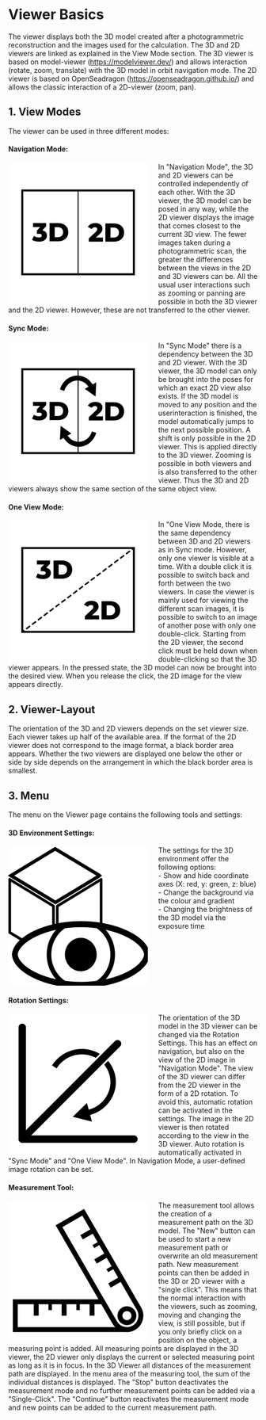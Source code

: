 # Viewer Basics
The viewer displays both the 3D model created after a photogrammetric reconstruction and the images used for the calculation. The 3D and 2D viewers are linked as explained in the View Mode section. The 3D viewer is based on model-viewer (https://modelviewer.dev/) and allows interaction (rotate, zoom, translate) with the 3D model in orbit navigation mode. The 2D viewer is based on OpenSeadragon (https://openseadragon.github.io/) and allows the classic interaction of a 2D-viewer (zoom, pan).

## 1. View Modes
The viewer can be used in three different modes:

#### Navigation Mode:
<img src="imgs/navigation_mode.png" align="left" alt="Navigation Mode" style="max-width: 300px; margin-right: 20px;">
In "Navigation Mode", the 3D and 2D viewers can be controlled independently of each other. With the 3D viewer, the 3D model can be posed in any way, while the 2D viewer displays the image that comes closest to the current 3D view. The fewer images taken during a photogrammetric scan, the greater the differences between the views in the 2D and 3D viewers can be. All the usual user interactions such as zooming or panning are possible in both the 3D viewer and the 2D viewer. However, these are not transferred to the other viewer.
<br clear="left"/>

#### Sync Mode:
<img src="imgs/sync_mode.png" align="left" alt="Sync Mode" style="max-width: 300px; margin-right: 20px;">
In "Sync Mode" there is a dependency between the 3D and 2D viewer. With the 3D viewer, the 3D model can only be brought into the poses for which an exact 2D view also exists. 
If the 3D model is moved to any position and the userinteraction is finished, the model automatically jumps to the next possible position. A shift is only possible in the 2D viewer. This is applied directly to the 3D viewer. Zooming is possible in both viewers and is also transferred to the other viewer. Thus the 3D and 2D viewers always show the same section of the same object view.
<br clear="left"/>

#### One View Mode:
<img src="imgs/oneview_mode.png" align="left" alt="One View Mode" style="max-width: 300px; margin-right: 20px;">
In "One View Mode, there is the same dependency between 3D and 2D viewers as in Sync mode. However, only one viewer is visible at a time. With a double click it is possible to switch back and forth between the two viewers. In case the viewer is mainly used for viewing the different scan images, it is possible to switch to an image of another pose with only one double-click. Starting from the 2D viewer, the second click must be held down when double-clicking so that the 3D viewer appears. In the pressed state, the 3D model can now be brought into the desired view. When you release the click, the 2D image for the view appears directly.
<br clear="left"/>


## 2. Viewer-Layout
The orientation of the 3D and 2D viewers depends on the set viewer size. Each viewer takes up half of the available area. If the format of the 2D viewer does not correspond to the image format, a black border area appears. Whether the two viewers are displayed one below the other or side by side depends on the arrangement in which the black border area is smallest.

## 3. Menu
The menu on the Viewer page contains the following tools and settings:

#### 3D Environment Settings:
<img src="imgs/environment_3D.png" align="left" alt="3D Environment Settings" style="max-width: 300px; margin-right: 20px;">
The settings for the 3D environment offer the following options: <br/>
- Show and hide coordinate axes (X: red, y: green, z: blue)<br/>
- Change the background via the colour and gradient <br/>
- Changing the brightness of the 3D model via the exposure time<br/>
<br clear="left"/>



#### Rotation Settings:
<img src="imgs/rotation_settings.png" align="left" alt="Rotation Settings" style="max-width: 300px; margin-right: 20px;">
The orientation of the 3D model in the 3D viewer can be changed via the Rotation Settings. This has an effect on navigation, but also on the view of the 2D image in "Navigation Mode". The view of the 3D viewer can differ from the 2D viewer in the form of a 2D rotation. To avoid this, automatic rotation can be activated in the settings. The image in the 2D viewer is then rotated according to the view in the 3D viewer. Auto rotation is automatically activated in "Sync Mode" and "One View Mode". In Navigation Mode, a user-defined image rotation can be set.
<br clear="left"/>


#### Measurement Tool:
<img src="imgs/measurement_tool.png" align="left" alt="Measurement Tool" style="max-width: 300px; margin-right: 20px;">
The measurement tool allows the creation of a measurement path on the 3D model. The "New" button can be used to start a new measurement path or overwrite an old measurement path. New measurement points can then be added in the 3D or 2D viewer with a "single click". This means that the normal interaction with the viewers, such as zooming, moving and changing the view, is still possible, but if you only briefly click on a position on the object, a measuring point is added. All measuring points are displayed in the 3D viewer, the 2D viewer only displays the current or selected measuring point as long as it is in focus. In the 3D Viewer all distances of the measurement path are displayed. In the menu area of the measuring tool, the sum of the individual distances is displayed. The "Stop" button deactivates the measurement mode and no further measurement points can be added via a "Single-Click". The "Continue" button reactivates the measurement mode and new points can be added to the current measurement path.
<br clear="left"/>



